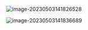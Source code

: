 ![image-20230503141826528](https://gitee.com/Duangthef1rst/drawing-bed/raw/master//202305031418764.png)

![image-20230503141836689](https://gitee.com/Duangthef1rst/drawing-bed/raw/master//202305031418861.png)
